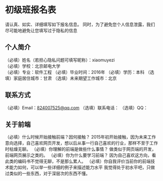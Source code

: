 # 初级班报名表

请认真、如实、详细填写如下报名信息。
同时，为了避免您个人信息泄露，我们尽可能地避免让您填写过于隐私的信息

## 个人简介

（必填）姓名（若担心隐私问题可填写昵称）：xiaomuyezi  
（必填）学校：北京邮电大学  
（必填）专业：软件工程
（必填）毕业时间：2016年
（必填）学历：本科
（选填）家庭居住城市：甘肃
（选填）未来期望工作城市：北京

## 联系方式

（必填）Email：824007525@qq.com
（选填）联系电话：
（选填）QQ：

## 关于前端

（必填）什么时候开始接触前端？因何接触？
2015年初开始接触，因为未来工作意向选择，自己喜欢网页开发，想以后从事一行自己喜欢的行业，那样不至于工作时枯燥无聊。
（必填）你理解的前端是做些什么事情？
做类似于网页端的开发，前端网页展示之类的。
（必填）你为什么要学习前端？
因为自己喜欢这方向，看此类的编码书不觉得无聊，不是那么累人。
（必填）你自我评价当前你的前端技术能力如何，可以举一些详细的例子来描述能力水平
我觉得处于初水平吧，只做过类似的一些东西，对于深层次的东西不懂。
